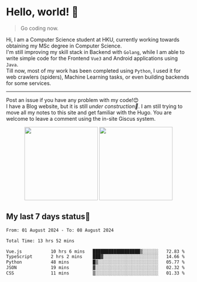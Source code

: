 # Hello, world! 🥰
> Go coding now.
  
Hi, I am a Computer Science student at HKU, currently working towards obtaining my MSc degree in Computer Science.  
I'm still improving my skill stack in Backend with `Golang`, while I am able to write simple code for the Frontend `Vue3` and Android applications using `Java`.  
Till now, most of my work has been completed using `Python`, I used it for web crawlers (spiders), Machine Learning tasks, or even building backends for some services.

-------
Post an issue if you have any problem with my code!😊  
I have a Blog website, but it is still *under construction🚧*. I am still trying to move all my notes to this site and get familiar with the Hugo. You are welcome to leave a comment using the in-site Giscus system.  


<div align="center">
<div><img src="https://github-readme-stats.vercel.app/api?username=Xrondev&count_private=true" height="200px"/> <img src="https://github-readme-stats.vercel.app/api/top-langs/?username=Xrondev" height="200px"/></div>
</div>
<div align="center"></div>  

## My last 7 days status🧐

<!--START_SECTION:waka-->

```txt
From: 01 August 2024 - To: 08 August 2024

Total Time: 13 hrs 52 mins

Vue.js           10 hrs 6 mins   ██████████████████▒░░░░░░   72.83 %
TypeScript       2 hrs 2 mins    ███▓░░░░░░░░░░░░░░░░░░░░░   14.66 %
Python           48 mins         █▒░░░░░░░░░░░░░░░░░░░░░░░   05.77 %
JSON             19 mins         ▓░░░░░░░░░░░░░░░░░░░░░░░░   02.32 %
CSS              11 mins         ▒░░░░░░░░░░░░░░░░░░░░░░░░   01.33 %
```

<!--END_SECTION:waka-->
